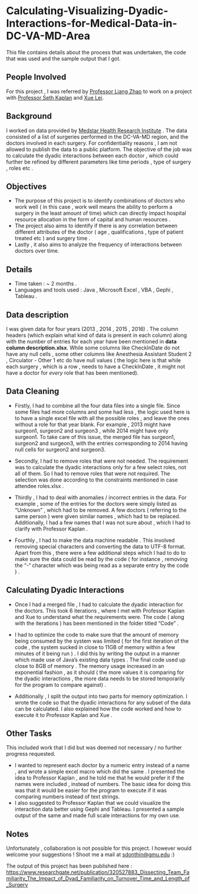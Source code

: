 # Calculating-Visualizing-Dyadic-Interactions-for-Medical-Data-in-DC-VA-MD-Area

This file contains details about the process that was undertaken, the code that was used and the sample output that I got. 

## People Involved 
For this project , I was referred by [Professor Liang Zhao](http://ist.gmu.edu/people/detail/liang-zhao/) to work on a project with [Professor Seth Kaplan](http://psychology.gmu.edu/people/skaplan1) and [Xue Lei](http://psychology.gmu.edu/people/xlei2 ). 

## Background 
I worked on data provided by [Medstar Health Research Institute]( https://www.medstarhealth.org/mhri/#q={} ) . The data consisted of a list of surgeries performed in the DC-VA-MD region, and the doctors involved in each surgery. For confidentiality reasons , I am not allowed to publish the data to a public platform. The objective of the job was to calculate the dyadic interactions between each doctor , which could further be refined by different parameters like time periods , type of surgery , roles etc . 

## Objectives 
- The purpose of this project is to identify combinations of doctors who work well ( in this case , work well means the ability to perform a surgery in the least amount of time)  which can directly impact hospital resource allocation in the form of capital and human resources  .
- The project also aims to identify if there is any correlation between different attributes of the doctor ( age , qualifications , type of patient treated etc ) and surgery time . 
- Lastly , it also aims to analyze the frequency of interactions between doctors over time. 

## Details 
- Time taken : ~ 2 months . 
- Languages and tools used : Java , Microsoft Excel , VBA , Gephi , Tableau . 

## Data description 
I was given data for four years (2013 , 2014 , 2015 , 2016) . The column headers (which explain what kind of data is present in each column) along with the number of entries for each year have been mentioned in **data column description.xlsx**. While some columns like CheckInDate do not have any null cells , some other columns like Anesthesia Assistant Student 2 , Circulator - Other 1 etc do have null values ( the logic here is that while each surgery , which is a row , needs to have a CheckInDate , it might not have a doctor for *every* role that has been mentioned). 

## Data Cleaning 

- Firstly, I had to combine all the four data files into a single file. Since some files had more columns and some had less , the logic used here is to have a single excel file with all the possible roles , and leave the ones without a role for that year blank. For example , 2013 might have surgeon1, surgeon2 and surgeon3 , while 2014 might have only surgeon1. To take care of this issue, the merged file has surgeon1, surgeon2 and surgeon3, with the entries corresponding to 2014 having null cells for surgeon2 and surgeon3.

- Secondly, I had to remove roles that were not needed. The requirement was to calculate the dyadic interactions only for a few select roles, not all of them. So I had to remove roles that were not required. The selection was done according to the constraints mentioned in case attendee roles.xlsx . 
- Thirdly , I had to deal with anomalies / incorrect entries in the data. For example , some of the entries for the doctors were simply listed as “Unknown” , which had to be removed. A few doctors ( referring to the same person ) were given similar names , which had to be replaced. Additionally, I had a few names that I was not sure about , which I had to clarify with Professor Kaplan . 

- Fourthly , I had to make the data machine readable . This involved removing special characters and converting the data to UTF-8 format. Apart from this , there were a few additional steps which I had to do to make sure the data could be read by the code ( for instance , removing the “-“ character which was being read as a separate entry by the code ) . 

## Calculating Dyadic Interactions 

- Once I had a merged file , I had to calculate the dyadic interaction for the doctors. This took 6 iterations , where I met with Professor Kaplan and Xue to understand what the requirements were. 
The code ( along with the iterations ) has been mentioned in the folder titled “Code” . 

- I had to optimize the code to make sure that the amount of memory being consumed by the system was limited ( for the first iteration of the code , the system sucked in close to 11GB of memory within a few minutes of it being run ) . I did this by writing the output in a manner which made use of Java’s existing data types . The final code used up close to 8GB of memory . The memory usage increased in an exponential fashion , as it should ( the more values it is comparing for the dyadic interactions , the more data needs to be stored temporarily for the program to compare against) . 

- Additionally , I split the output into two parts for memory optimization. 
I wrote the code so that the dyadic interactions for any subset of the data can be calculated. 
I also explained how the code worked and how to execute it to Professor Kaplan and Xue . 

## Other Tasks 
This included work that I did but was deemed not necessary / no further progress requested. 
-	I wanted to represent each doctor by a numeric entry instead of a name , and wrote a simple excel macro which did the same . I presented the idea to Professor Kaplan , and he told me that he would prefer it if the names were included , instead of numbers. The basic idea for doing this was that it would be easier for the program to execute if it was comparing numbers instead of text strings. 
-	I also suggested to Professor Kaplan that we could visualize the interaction data better using Gephi and Tableau. I presented a sample output of the same and made full scale interactions for my own use.  

## Notes 
Unfortunately , collaboration is not possible for this project. I however would welcome your suggestions ! Shoot me a mail at sdonthin@gmu.edu :) 

The output of this project has been published here : https://www.researchgate.net/publication/320527883_Dissecting_Team_Familiarity_The_Impact_of_Dyad_Familiarity_on_Turnover_Time_and_Length_of_Surgery 
